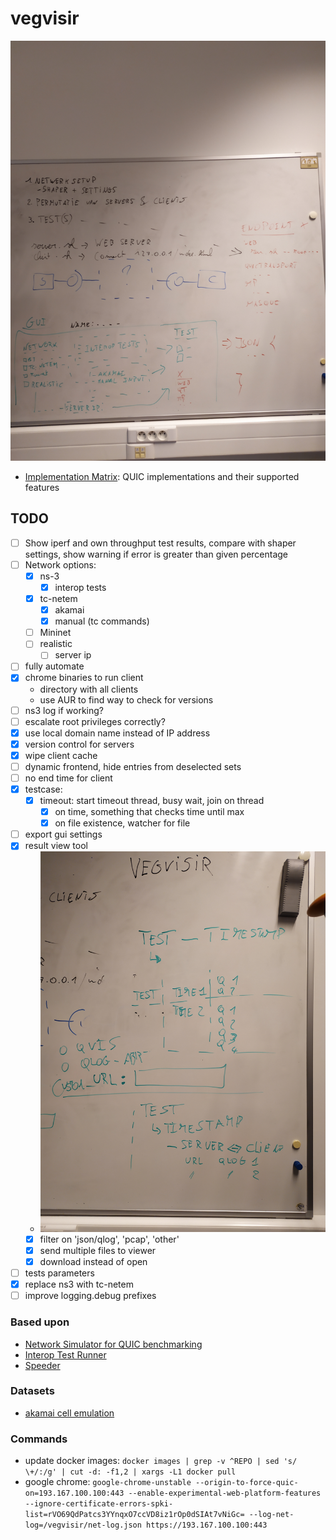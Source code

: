 # vegvisir

![draft](imgs/draft.jpg)

- [Implementation Matrix](https://docs.google.com/spreadsheets/d/1w53XAfaft0BckMvXn0oTrg_6QA2nxHa_DKNJEtBHkXo): QUIC implementations and their supported features

## TODO

- [ ] Show iperf and own throughput test results, compare with shaper settings, show warning if error is greater than given percentage
- [ ] Network options:	
  - [x] ns-3
    - [x] interop tests
  - [x] tc-netem
    - [x] akamai
    - [x] manual (tc commands)
  - [ ] Mininet
  - [ ] realistic
    - [ ] server ip
- [ ] fully automate
- [x] chrome binaries to run client
  - directory with all clients
  - use AUR to find way to check for versions
- [ ] ns3 log if working?
- [ ] escalate root privileges correctly? 
- [x] use local domain name instead of IP address
- [x] version control for servers
- [x] wipe client cache
- [ ] dynamic frontend, hide entries from deselected sets
- [ ] no end time for client
- [x] testcase:
  - [x] timeout: start timeout thread, busy wait, join on thread
    - [x] on time, something that checks time until max
    - [x] on file existence, watcher for file
- [ ] export gui settings
- [x] result view tool
  - ![results ui](imgs/results_ui.jpg)
  - [x] filter on 'json/qlog', 'pcap', 'other'
  - [x] send multiple files to viewer
  - [x] download instead of open
- [ ] tests parameters
- [x] replace ns3 with tc-netem
- [ ] improve logging.debug prefixes

### Based upon

- [Network Simulator for QUIC benchmarking](https://github.com/marten-seemann/quic-network-simulator)
- [Interop Test Runner](https://github.com/marten-seemann/quic-interop-runner)
- [Speeder](https://speeder.edm.uhasselt.be/)

### Datasets

- [akamai cell emulation](https://github.com/akamai/cell-emulation-util/blob/master/cellular_emulation.sh)

### Commands

- update docker images: `docker images | grep -v ^REPO | sed 's/ \+/:/g' | cut -d: -f1,2 | xargs -L1 docker pull`
- google chrome: `google-chrome-unstable --origin-to-force-quic-on=193.167.100.100:443 --enable-experimental-web-platform-features --ignore-certificate-errors-spki-list=rVO69QdPatcs3YYnqxO7ccVD8iz1rOp0dSIAt7vNiGc= --log-net-log=/vegvisir/net-log.json https://193.167.100.100:443`
